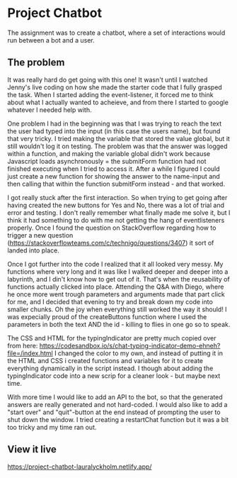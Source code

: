 # Project Chatbot

The assignment was to create a chatbot, where a set of interactions would run between a bot and a user. 

## The problem

It was really hard do get going with this one! It wasn't until I watched Jenny's live coding on how she made the starter code that I fully grasped the task. When I started adding the event-listener, it forced me to think about what I actually wanted to acheieve, and from there I started to google whatever I needed help with.

One problem I had in the beginning was that I was trying to reach the text the user had typed into the input (in this case the users name), but found that very tricky. I tried making the variable that stored the value global, but it still wouldn't log it on testing. The problem was that the answer was logged within a function, and making the variable global didn't work because Javascript loads asynchronously = the submitForm function had not finished executing when I tried to access it. After a while I figured I could just create a new function for showing the answer to the name-input and then calling that within the function submitForm instead - and that worked. 

I got really stuck after the first interaction. So when trying to get going after having created the new buttons for Yes and No, there was a lot of trial and error and testing. I don't really remember what finally made me solve it, but I think it had something to do with me not getting the hang of eventlisteners properly. Once I found the question on StackOverflow regarding how to trigger a new question (https://stackoverflowteams.com/c/technigo/questions/3407) it sort of landed into place.

Once I got further into the code I realized that it all looked very messy. My functions where very long and it was like I walked deeper and deeper into a labyrinth, and I din't know how to get out of it. That's when the reusability of functions actually clicked into place. Attending the Q&A with Diego, where he once more went trough parameters and arguments made that part click for me, and I decided that evening to try and break down my code into smaller chunks. Oh the joy when everything still worked the way it should! I was expecially proud of the createButtons function where I used the parameters in both the text AND the id - killing to flies in one go so to speak. 

The CSS and HTML for the typingIndicator are pretty much copied over from here: https://codesandbox.io/s/chat-typing-indicator-demo-ehneh?file=/index.html
I changed the color to my own, and instead of putting it in the HTML and CSS i created functions and variables for it to create everything dynamically in the script instead.
I though about adding the typingIndicator code into a new scrip for a cleaner look - but maybe next time. 

With more time I would like to add an API to the bot, so that the generated answers are really generated and not hard-coded. I would also like to add a "start over" and "quit"-button at the end instead of prompting the user to shut down the window. I tried creating a restartChat function but it was a bit too tricky and my time ran out.

## View it live

https://project-chatbot-lauralyckholm.netlify.app/
